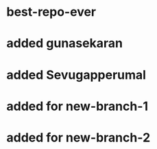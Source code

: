 # best-repo-ever
# added gunasekaran
# added Sevugapperumal
# added for new-branch-1
# added for new-branch-2
 
